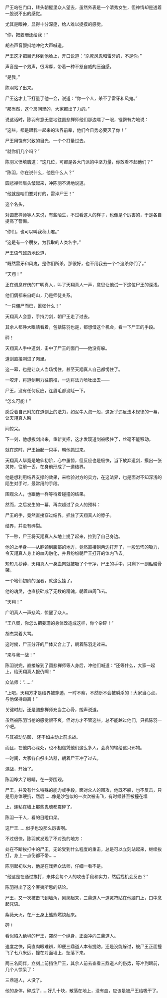 尸王站在门口，转头朝屋里众人望去，虽然外表是一个清秀女生，但神情却是透着一股说不出的感觉。

尤其是眼神，显得十分深邃，给人难以捉摸的感觉。

“你，把姜珊还给我！”

胡杰声音颤抖地冲他大声喊道。

尸王这才把目光移到他脸上，开口说道：“杀死风鬼和雷牙的，不是你。”

声音是一个男声，很浑厚，带着一种不怒自威的压迫感。

“是我。”

陈羽站了出来。

尸王这才上下打量了他一会，说道：“你一个人，杀不了雷牙和风鬼。”

“那当然，这个房间里的，大家都出了力的。”

说这话时，陈羽有意无意地往圆悲禅师他们那边瞟了一眼，铿锵有力地说：

“这些，都是跟我一起来的法界前辈，他们今日势必要灭了你！”

尸王用饶有兴致的目光，一个个打量过去。

“就你们几个吗？”

陈羽义愤填膺道：“这几位，可都是各大门派的中坚力量，你敢看不起他们？”

“陈羽，你在说什么，他是什么人？”

圆悲禅师眉头皱起来，冲陈羽不满地说道。

“他就是咱们要对付的，雷泽尸王！”

这个名头，

对圆悲禅师等人来说，有些陌生，不过看这人的样子，也像是个厉害的，于是各自提高了警惕。

“你们，也可以叫我秋山君。”

“这是有一个朋友，为我取的人类名字。”

尸王语气诚恳地说道，

“既然雷牙和风鬼，是你们所杀，那很好，也不用我去一个个追杀你们了。”

“天翔！”

正在调息疗伤的广明真人，叫了天翔真人一声，意思让他试一下这位尸王的深浅。

他们俩都来自崂山，乃是师徒关系。

“一只僵尸而已，嚣张什么！”

天翔真人会意，手持刀剑，朝尸王走了过去。

其余人都睁大眼睛看着，包括陈羽也是，都想借这个机会，看一下尸王的手段。

砰！

天翔真人手中道剑，击中了尸王的面门——他没有躲。

道剑直接刺进了肉里。

这一幕，也是让众人当场愣住，甚至天翔真人自己都愣住了。

一咬牙，将道剑用力往前推，一边将法力喷吐出去——

尸王，没有任何反应，连眉毛都没眨一下。

“怎么可能！”

感受着自己附加在道剑上的法力，如泥牛入海一般，这近乎违反法术规律的一幕，让天翔真人瞬

间惊呆。

下一刻，他想拔剑出来，重新变招，这才发现道剑被吸住了，丝毫不能移动。

就在这时，尸王抬起一只手，朝他抓过来。

天翔真人毕竟是地仙初阶，心中虽惊，但反应也是极快，当下放弃道剑，摸出一张灵符，往前一丢，在身前形成了一道结界。

他是想利用结界支撑的效果，来检验对方的实力，在这法界，也是面对不知深浅的陌生对手时，最常用的手段。

围观众人，也跟他一样等待着碰撞的结果。

然而，之后发生的一幕，再次超过了众人的预料：

尸王的手，竟然直接穿过结界，抓住了天翔真人的脖子。

结界，并没有碎裂。

下一秒，尸王将天翔真人从地上提了起来，拉到了自己身边。

他的上半身——从脖颈到腹部的地方，竟然直接朝两边打开了，一股恐怖的吸力，令天翔真人身上的血肉融化，并且纷纷朝尸王打开的体内飞去。

短短几秒钟，天翔真人一身血肉就被吸了个干净，尸王的手中，只剩下一副骷髅骨架。

一个地仙初阶的强者，就这么挂了。

他的魂灵，也直接碎成了无数的精魄，朝着四周飞去。

“天翔！”

广明真人一声悲鸣，惊醒了众人。

“王八蛋，你怎么把姜珊的身体改造成这样，你个杂碎！”

胡杰哭着大骂。

这时候，尸王分开的尸体又合上了，朝着陈羽走过来。

“来与我一战！”

陈羽说完，直接躲到了圆悲禅师等人身后，冲他们喊道：“还等什么，大家一起上，给天翔真人报仇啊！”

众法师：“……”

“上吧，天翔方才是结界被穿透，一时不察，不然断不会被瞬杀的！大家当心点，与他保持距离！”

关键时刻，还是圆悲禅师充当主心骨，朗声说道。

虽然被陈羽当枪的感觉很不爽，但对方才不管这些，总不能越过他们，只抓陈羽一个吧。

与其被动防御， 还不如主动上前求战。

而且，在他内心深处，也不相信凭他们这么多人，会真的输给这只邪物。

一时间，大家各自祭出法器，朝着尸王冲了过去。

混战，开始了。

陈羽睁大了眼睛，在一旁围观。

尸王，并没有什么特殊的能力或手段，面对众人的围攻，他既不躲，也不反击，只是用身体硬抗，然后……像是沙包似的一次次被击飞，有时候甚至被撞在墙

上，连粘在墙上那些鬼魂都震碎了。

陈羽一干人，看的目瞪口呆。

这尸王……似乎也没那么厉害啊。

不过很快，陈羽就发现了不对劲的地方：

处在不断挨打中的尸王，无论受到什么程度的重击，总是可以立刻站起来，继续挨打，身上一点伤都不带……

陈羽起初以为，他是在戏弄众法师，仔细一看不是。

“他这是在通过挨打，来体会每个人的攻击手段和实力，然后找机会反击？”

陈羽得出了这个匪夷所思的结论。

尸王，又一次被击飞到墙角，刚爬起来，三鼎道人一道灵符贴在他脑门上，口中念起咒语。

紫薇天火，在尸王身上熊熊燃烧起来。

砰！

看似陷入绝境的尸王，突然一个纵身，正面冲向三鼎道人。

速度之快，简直肉眼难辨，即便三鼎道人本有提防，还是没能躲过，被尸王正面撞飞了七八米远，撞在对面墙上，坠落下来。

两三名同伴，立刻上前挡住尸王，其余人前去查看三鼎道人的伤势，等冲到跟前，几个人惊呆了：

三鼎道人，人没了。

他的身体，碎成了……好几十块，散落在地上，没有血，应该是被尸王给吸干了。
